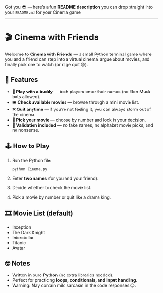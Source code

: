 Got you 😎 — here’s a fun **README description** you can drop straight into your `README.md` for your Cinema game:

---

# 🎬 Cinema with Friends

Welcome to **Cinema with Friends** — a small Python terminal game where you and a friend can step into a virtual cinema, argue about movies, and finally pick one to watch (or rage quit 😅).

## 🚀 Features

* 👥 **Play with a buddy** — both players enter their names (no Elon Musk bots allowed).
* 🎟️ **Check available movies** — browse through a mini movie list.
* ❌ **Quit anytime** — if you’re not feeling it, you can always storm out of the cinema.
* 🎥 **Pick your movie** — choose by number and lock in your decision.
* 🛑 **Validation included** — no fake names, no alphabet movie picks, and no nonsense.

## 🕹️ How to Play

1. Run the Python file:

   ```bash
   python Cinema.py
   ```
2. Enter **two names** (for you and your friend).
3. Decide whether to check the movie list.
4. Pick a movie by number or quit like a drama king.

## 🎞️ Movie List (default)

* Inception
* The Dark Knight
* Interstellar
* Titanic
* Avatar

## 🤓 Notes

* Written in pure **Python** (no extra libraries needed).
* Perfect for practicing **loops, conditionals, and input handling**.
* Warning: May contain mild sarcasm in the code responses 😉.
